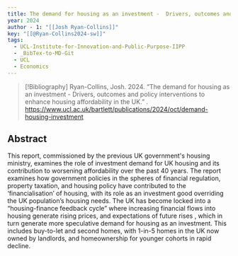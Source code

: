 ```yaml
---
title: The demand for housing as an investment -  Drivers, outcomes and policy interventions to enhance housing affordability in the UK
year: 2024
author - 1: "[[Josh Ryan-Collins]]"
key: "[[@Ryan-Collins2024-sw]]"
tags:
  - UCL-Institute-for-Innovation-and-Public-Purpose-IIPP
  - _BibTex-to-MD-Git
  - UCL
  - Economics
---
```


> [!Bibliography]
> Ryan-Collins, Josh. 2024. “The demand for housing as an investment -  Drivers, outcomes and policy interventions to enhance housing affordability in the UK.” . https://www.ucl.ac.uk/bartlett/publications/2024/oct/demand-housing-investment

## Abstract
This report, commissioned by the previous UK government's housing ministry, examines the role of investment demand for UK housing and its contribution to worsening affordability over the past 40 years. The report examines how government policies in the spheres of financial regulation, property taxation, and housing policy have contributed to the ‘financialisation’ of housing, with its role as an investment good overriding the UK population’s housing needs. The UK has become locked into a “housing-finance feedback cycle” where increasing financial flows into housing generate rising prices, and expectations of future rises , which in turn generate more speculative demand for housing as an investment. This includes buy-to-let and second homes, with 1-in-5 homes in the UK now owned by landlords, and homeownership for younger cohorts in rapid decline.